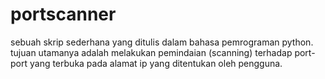 # portscanner

sebuah skrip sederhana yang ditulis dalam bahasa pemrograman python. tujuan utamanya adalah melakukan pemindaian (scanning) terhadap port-port yang terbuka pada alamat ip yang ditentukan oleh pengguna.
